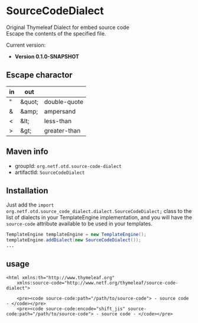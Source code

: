 # SourceCodeDialect
Original Thymeleaf Dialect for embed source code  
Escape the contents of the specified file.  

Current version: 
 
 * **Version 0.1.0-SNAPSHOT**

Escape charactor
----------

|  in |  out  |    |
| ---- | ---- | ---- |
|  "  |  &amp;quot;  | double-quote  |
|  &  |  &amp;amp;  |  ampersand     |
|  <  |  &amp;lt;  |  less-than     |
|  >  |  &amp;gt;  |  greater-than  |

Maven info
----------

  *   groupId: `org.netf.otd.source-code-dialect`   
  *   artifactId: `SourceCodeDialect`

Installation
------------

Just add the `import org.netf.otd.source_code_dialect.dialect.SourceCodeDialect;`
class to the list of dialects in your TemplateEngine implementation, and you will
have the `source-code` attribute available to be used in your templates.

```java
TemplateEngine templateEngine = new TemplateEngine();
templateEngine.addDialect(new SourceCodeDialect());
...
```

usage
------------

```html:sample
<html xmlns:th="http://www.thymeleaf.org"  
	xmlns:source-code="http://www.netf.org/thymeleaf/source-code-dialect">
	
	<pre><code source-code:path="/path/to/source-code"> - source code - </code></pre>
	<pre><code source-code:encode="shift_jis" source-code:path="/path/to/source-code"> - source code - </code></pre>

```



